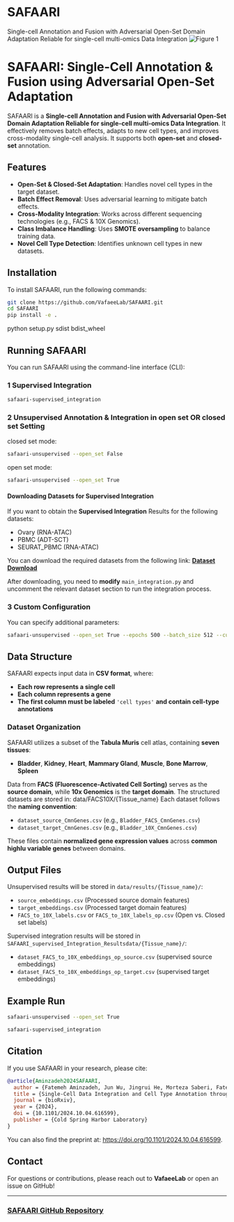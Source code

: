 # SAFAARI
Single-cell Annotation and Fusion with Adversarial Open-Set Domain Adaptation Reliable for single-cell multi-omics Data Integration
![Figure 1](https://github.com/user-attachments/assets/0e966206-9834-4f88-aa74-ff20b85dff54)
# SAFAARI: Single-Cell Annotation & Fusion using Adversarial Open-Set Adaptation



SAFAARI is a **Single-cell Annotation and Fusion with Adversarial Open-Set Domain Adaptation Reliable for single-cell multi-omics Data Integration**. It effectively removes batch effects, adapts to new cell types, and improves cross-modality single-cell analysis. It supports both **open-set** and **closed-set** annotation.

##  Features
- **Open-Set & Closed-Set Adaptation**: Handles novel cell types in the target dataset.
- **Batch Effect Removal**: Uses adversarial learning to mitigate batch effects.
- **Cross-Modality Integration**: Works across different sequencing technologies (e.g., FACS & 10X Genomics).
- **Class Imbalance Handling**: Uses **SMOTE oversampling** to balance training data.
- **Novel Cell Type Detection**: Identifies unknown cell types in new datasets.

##  Installation
To install SAFAARI, run the following commands:

```bash
git clone https://github.com/VafaeeLab/SAFAARI.git
cd SAFAARI
pip install -e .
```

python setup.py sdist bdist_wheel


##  Running SAFAARI
You can run SAFAARI using the command-line interface (CLI):

### 1 **Supervised Integration**
```bash
safaari-supervised_integration
```

### 2️ **Unsupervised Annotation & Integration in open set OR closed set Setting**
closed set mode:
```bash
safaari-unsupervised --open_set False
```
open set mode:
```bash
safaari-unsupervised --open_set True
```
#### Downloading Datasets for Supervised Integration
If you want to obtain the **Supervised Integration** Results for the following datasets:

- Ovary (RNA-ATAC)
- PBMC (ADT-SCT)
- SEURAT_PBMC (RNA-ATAC)

You can download the required datasets from the following link:
**[Dataset Download](https://doi.org/10.6084/m9.figshare.c.7502103.v1)**  

After downloading, you need to **modify** `main_integration.py` and uncomment the relevant dataset section to run the integration process.
### 3️ **Custom Configuration**
You can specify additional parameters:
```bash
safaari-unsupervised --open_set True --epochs 500 --batch_size 512 --cuda 0
```

##  Data Structure

SAFAARI expects input data in **CSV format**, where:  
- **Each row represents a single cell**  
- **Each column represents a gene**  
- **The first column must be labeled** `'cell types'` **and contain cell-type annotations**  

### **Dataset Organization**  
SAFAARI utilizes a subset of the **Tabula Muris** cell atlas, containing **seven tissues**:  
- **Bladder**, **Kidney**, **Heart**, **Mammary Gland**, **Muscle**, **Bone Marrow**, **Spleen**  

Data from **FACS (Fluorescence-Activated Cell Sorting)** serves as the **source domain**, while **10x Genomics** is the **target domain**. The structured datasets are stored in:
data/FACS10X/{Tissue_name}
Each dataset follows the **naming convention**:  
- `dataset_source_CmnGenes.csv` (e.g., `Bladder_FACS_CmnGenes.csv`)  
- `dataset_target_CmnGenes.csv` (e.g., `Bladder_10X_CmnGenes.csv`)  

These files contain **normalized gene expression values** across **common highlu variable genes** between domains.

##  Output Files
Unsupervised results will be stored in `data/results/{Tissue_name}/`:
- `source_embeddings.csv` (Processed source domain features)
- `target_embeddings.csv` (Processed target domain features)
- `FACS_to_10X_labels.csv` or `FACS_to_10X_labels_op.csv` (Open vs. Closed set labels)


Supervised integration results will be stored in `SAFAARI_supervised_Integration_Resultsdata/{Tissue_name}/`:
- `dataset_FACS_to_10X_embeddings_op_source.csv` (supervised source embeddings)
- `dataset_FACS_to_10X_embeddings_op_target.csv` (supervised target embeddings)


##  Example Run
```bash
safaari-unsupervised --open_set True
```


```bash
safaari-supervised_integration
```



##  Citation

If you use SAFAARI in your research, please cite:

```bibtex
@article{Aminzadeh2024SAFAARI,
  author = {Fatemeh Aminzadeh, Jun Wu, Jingrui He, Morteza Saberi, Fatemeh Vafaee},
  title = {Single-Cell Data Integration and Cell Type Annotation through Contrastive Adversarial Open-set Domain Adaptation},
  journal = {bioRxiv},
  year = {2024},
  doi = {10.1101/2024.10.04.616599},
  publisher = {Cold Spring Harbor Laboratory}
}
```
You can also find the preprint at: https://doi.org/10.1101/2024.10.04.616599.

##  Contact
For questions or contributions, please reach out to **VafaeeLab**  or open an issue on GitHub!


---

###  [SAFAARI GitHub Repository](https://github.com/VafaeeLab/SAFAARI)



